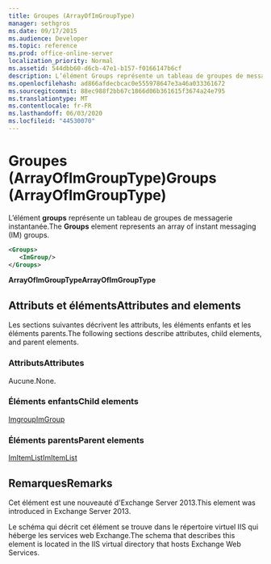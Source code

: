 ```yaml
---
title: Groupes (ArrayOfImGroupType)
manager: sethgros
ms.date: 09/17/2015
ms.audience: Developer
ms.topic: reference
ms.prod: office-online-server
localization_priority: Normal
ms.assetid: 544dbb60-d6cb-47e1-b157-f0166147b6cf
description: L’élément Groups représente un tableau de groupes de messagerie instantanée.
ms.openlocfilehash: ad866afdecbcac0e555978647e3a46a033361672
ms.sourcegitcommit: 88ec988f2bb67c1866d06b361615f3674a24e795
ms.translationtype: MT
ms.contentlocale: fr-FR
ms.lasthandoff: 06/03/2020
ms.locfileid: "44530070"
---
```

# <a name="groups-arrayofimgrouptype"></a><span data-ttu-id="502e6-103">Groupes (ArrayOfImGroupType)</span><span class="sxs-lookup"><span data-stu-id="502e6-103">Groups (ArrayOfImGroupType)</span></span>

<span data-ttu-id="502e6-104">L’élément **groups** représente un tableau de groupes de messagerie instantanée.</span><span class="sxs-lookup"><span data-stu-id="502e6-104">The **Groups** element represents an array of instant messaging (IM) groups.</span></span> 
  
```XML
<Groups>
   <ImGroup/>
</Groups>
```

<span data-ttu-id="502e6-105">**ArrayOfImGroupType**</span><span class="sxs-lookup"><span data-stu-id="502e6-105">**ArrayOfImGroupType**</span></span>

## <a name="attributes-and-elements"></a><span data-ttu-id="502e6-106">Attributs et éléments</span><span class="sxs-lookup"><span data-stu-id="502e6-106">Attributes and elements</span></span>

<span data-ttu-id="502e6-107">Les sections suivantes décrivent les attributs, les éléments enfants et les éléments parents.</span><span class="sxs-lookup"><span data-stu-id="502e6-107">The following sections describe attributes, child elements, and parent elements.</span></span>
  
### <a name="attributes"></a><span data-ttu-id="502e6-108">Attributs</span><span class="sxs-lookup"><span data-stu-id="502e6-108">Attributes</span></span>

<span data-ttu-id="502e6-109">Aucune.</span><span class="sxs-lookup"><span data-stu-id="502e6-109">None.</span></span>
  
### <a name="child-elements"></a><span data-ttu-id="502e6-110">Éléments enfants</span><span class="sxs-lookup"><span data-stu-id="502e6-110">Child elements</span></span>

[<span data-ttu-id="502e6-111">Imgroup</span><span class="sxs-lookup"><span data-stu-id="502e6-111">ImGroup</span></span>](imgroup.md)
  
### <a name="parent-elements"></a><span data-ttu-id="502e6-112">Éléments parents</span><span class="sxs-lookup"><span data-stu-id="502e6-112">Parent elements</span></span>

[<span data-ttu-id="502e6-113">ImItemList</span><span class="sxs-lookup"><span data-stu-id="502e6-113">ImItemList</span></span>](imitemlist.md)
  
## <a name="remarks"></a><span data-ttu-id="502e6-114">Remarques</span><span class="sxs-lookup"><span data-stu-id="502e6-114">Remarks</span></span>

<span data-ttu-id="502e6-115">Cet élément est une nouveauté d'Exchange Server 2013.</span><span class="sxs-lookup"><span data-stu-id="502e6-115">This element was introduced in Exchange Server 2013.</span></span>
  
<span data-ttu-id="502e6-116">Le schéma qui décrit cet élément se trouve dans le répertoire virtuel IIS qui héberge les services web Exchange.</span><span class="sxs-lookup"><span data-stu-id="502e6-116">The schema that describes this element is located in the IIS virtual directory that hosts Exchange Web Services.</span></span>
  

